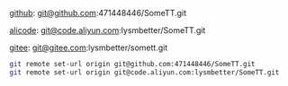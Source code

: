 [github](https://github.com/471448446/SomeTT): git@github.com:471448446/SomeTT.git

[alicode](https://code.aliyun.com/lysmbetter/SomeTT): git@code.aliyun.com:lysmbetter/SomeTT.git

[gitee](https://gitee.com/lysmbetter/somett): git@gitee.com:lysmbetter/somett.git



```bash
git remote set-url origin git@github.com:471448446/SomeTT.git
git remote set-url origin git@code.aliyun.com:lysmbetter/SomeTT.git
```

